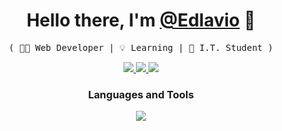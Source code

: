 
<p>
  <h1 align="center">
    <b>Hello there, I'm <a href="https://github.com/Edlavio">@Edlavio</a> 👋</b>
  </h1>
  <p align="center">
    <samp>( 👨‍💻 Web Developer | 💡 Learning | 🧠 I.T. Student )</samp>
  </p>
</p>

<p align="center">
  <a target="_blank" href="https://www.linkedin.com/in/edlavio">
    <img src="https://img.shields.io/badge/linkedin-edlavio-0072B1?logo=linkedin&style=flat-square" />
  </a>
    <a target="_blank" href="mailto:edlavioe@duck.com">
    <img src="https://img.shields.io/badge/Email-ff0000?logo=Gmail&logoColor=white&style=flat-square" />
  </a>
  <a href="https://www.hackerrank.com/profile/edlavio">
    <img src="https://img.shields.io/badge/Hacker Rank-008000?logo=hackerrank&logoColor=white&style=flat-square" />
  </a>
</p>

<div align="center">
 <h3>Languages and Tools</h3>
  <a href="https://skillicons.dev">
    <img src="https://skillicons.dev/icons?i=html,css,js,react,linux" />
  </a>
</div>
